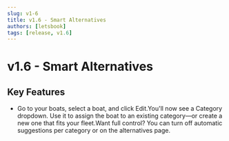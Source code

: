 ```yaml
---
slug: v1-6
title: v1.6 - Smart Alternatives
authors: [letsbook]
tags: [release, v1.6]
---
```


# v1.6 - Smart Alternatives

## Key Features

- Go to your boats, select a boat, and click Edit.You'll now see a Category dropdown. Use it to assign the boat to an existing category—or create a new one that fits your fleet.Want full control? You can turn off automatic suggestions per category or on the alternatives page.
